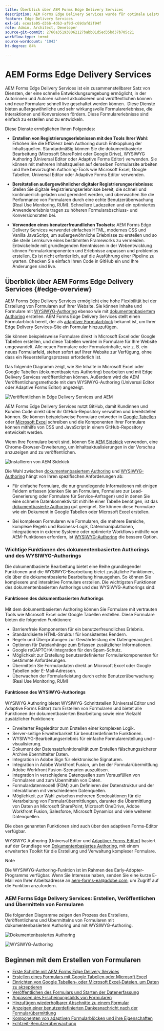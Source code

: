 ```yaml
---
title: Überblick über AEM Forms Edge Delivery Services
description: AEM Forms Edge Delivery Services wurde für optimale Leistung entwickelt und ermöglicht es Ihnen, sich die Zukunft einer optimierten Datenerfassung und Benutzerinteraktion vorzustellen.
feature: Edge Delivery Services
exl-id: ecea1e05-d36b-4d63-af9d-c69dafd2f94f
role: Admin, Architect, Developer
source-git-commit: 2766a351938062127babb01d5ed35bd37b705c21
workflow-type: tm+mt
source-wordcount: '1043'
ht-degree: 84%

---
```


# AEM Forms Edge Delivery Services

AEM Forms Edge Delivery Services ist ein zusammenstellbarer Satz von Diensten, der eine schnelle Entwicklungsumgebung ermöglicht, in der Autorinnen und Autoren schnell aktualisieren und veröffentlichen können und neue Formulare schnell live geschaltet werden können.  Diese Dienste bieten außergewöhnliche und sehr wirkungsvolle Formularerlebnisse, die Interaktionen und Konversionen fördern. Diese Formularerlebnisse sind einfach zu erstellen und zu entwickeln.

Diese Dienste ermöglichen Ihnen Folgendes:

* **Erstellen von Registrierungserlebnissen mit den Tools Ihrer Wahl**: Erhöhen Sie die Effizienz beim Authoring durch Entkopplung der Inhaltsquellen. Standardmäßig können Sie die dokumentbasierte Bearbeitung (Microsoft SharePoint oder Google Drive), WYSIWYG Authoring (Universal Editor oder Adaptive Forms Editor) verwenden. Sie können mit mehreren Inhaltsquellen auf derselben Formularsite arbeiten und Ihre bevorzugten Authoring-Tools wie Microsoft Excel, Google Tabellen, Universal Editor oder Adaptive Forms Editor verwenden.

* **Bereitstellen außergewöhnlicher digitaler Registrierungserlebnisse:** Stellen Sie digitale Registrierungserlebnisse bereit, die schnell und kontinuierlich geladen und gerendert werden, und überwachen Sie die Performance von Formularen durch eine echte Benutzerüberwachung (Real Use Monitoring, RUM). Schnellere Ladezeiten und ein optimiertes Anwendererlebnis tragen zu höheren Formularabschluss- und Konversionsraten bei.

* **Verwenden eines benutzerfreundlichen Toolsets:** AEM Forms Edge Delivery Services verwendet einfaches HTML, modernes CSS und Vanilla JavaScript, um außergewöhnliche Erlebnisse zu erstellen und so die steile Lernkurve eines bestimmten Frameworks zu vermeiden. Entwickelnde mit grundlegenden Kenntnissen in der Webentwicklung können Formularkomponenten und Erlebnisse anpassen und problemlos erstellen. Es ist nicht erforderlich, auf die Ausführung einer Pipeline zu warten. Checken Sie einfach Ihren Code in GitHub ein und Ihre Änderungen sind live.

## Überblick über AEM Forms Edge Delivery Services {#edge-overview}

AEM Forms Edge Delivery Services ermöglicht eine hohe Flexibilität bei der Erstellung von Formularen auf Ihrer Website. Sie können Inhalte und Formulare mit [WYSIWYG-Authoring](/help/forms/creating-adaptive-form-core-components.md) ebenso wie mit [dokumentenbasiertem Authoring](/help/edge/docs/forms/create-forms.md) erstellen. AEM Forms Edge Delivery Services stellt einen Formularblock bereit, der als [adaptiver Formularblock](/help/edge/docs/forms/create-forms.md) bekannt ist, um Ihrer Edge Delivery Services-Site ein Formular hinzuzufügen.

Sie können beispielsweise Formulare direkt in Microsoft Excel oder Google Tabellen erstellen, und diese Tabellen werden in Formulare für Ihre Website umgewandelt. Alle neuen Formulare oder Formularinhalte, wie z. B. ein neues Formularfeld, stehen sofort auf Ihrer Website zur Verfügung, ohne dass ein Neuerstellungsprozess erforderlich ist.

Das folgende Diagramm zeigt, wie Sie Inhalte in Microsoft Excel oder Google Tabellen (dokumentbasiertes Authoring) bearbeiten und mit Edge Delivery Services veröffentlichen können. Außerdem wird die AEM Veröffentlichungsmethode mit dem WYSIWYG-Authoring (Universal Editor oder Adaptive Forms Editor) angezeigt.

![Veröffentlichen in Edge Delivery Services und AEM](/help/edge/docs/forms/assets/AEM-forms-with-EDS-publishing.png)

AEM Forms Edge Delivery Services nutzt GitHub, damit Kundinnen und Kunden Code direkt über ihr GitHub-Repository verwalten und bereitstellen können. Sie können beispielsweise Formulare entweder in [Google Tabellen](/help/edge/docs/forms/create-forms.md) oder [Microsoft Excel](/help/edge/docs/forms/create-forms.md) schreiben und die Komponenten Ihrer Formulare können mithilfe von CSS und JavaScript in einem GitHub-Repository entwickelt werden.

Wenn Ihre Formulare bereit sind, können Sie [AEM Sidekick](/help/edge/docs/forms/tutorial.md#preview-and-publish-your-content) verwenden, eine Chrome-Browser-Erweiterung, um Inhaltsaktualisierungen in der Vorschau anzuzeigen und zu veröffentlichen.

![Installieren von AEM Sidekick](/help/edge/assets/aem-sidekick-preview-publish-forms.png)

Die Wahl zwischen [dokumentenbasiertem Authoring](#document-based-authoring-features) und [WYSIWYG-Authoring](#wysiwyg-authoring-features) hängt von Ihren spezifischen Anforderungen ab:

* Für einfache Formulare, die nur grundlegende Informationen mit einigen Feldern erfassen (denken Sie an Formulare, Formulare zur Lead-Generierung oder Formulare für Service-Anfragen) und in denen Sie eine schnelle Datenkonnektivität mithilfe einer Tabelle benötigen, ist das [dokumentbasierte Authoring](#document-based-authoring-features) gut geeignet. Sie können diese Formulare wie ein Dokument in Google Tabellen oder Microsoft Excel erstellen.

* Bei komplexen Formularen wie Formularen, die mehrere Bereiche, komplexe Regeln und Business-Logik, Datenmanipulationen, Integrationen in externe Systeme oder optimierte Workflows mithilfe von AEM-Funktionen erfordern, ist [WYSIWYG-Authoring](#wysiwyg-authoring-features) die bessere Option.


### Wichtige Funktionen des dokumentenbasierten Authorings und des WYSIWYG-Authorings

Die dokumentbasierte Bearbeitung bietet eine Reihe grundlegender Funktionen und die WYSIWYG-Bearbeitung bietet zusätzliche Funktionen, die über die dokumentbasierte Bearbeitung hinausgehen. So können Sie komplexere und interaktive Formulare erstellen. Die wichtigsten Funktionen des dokumentenbasierten Authorings und des WYSIWYG-Authorings sind:

#### Funktionen des dokumentbasierten Authorings

Mit dem dokumentbasierten Authoring können Sie Formulare mit vertrauten Tools wie Microsoft Excel oder Google Tabellen erstellen. Diese Formulare bieten die folgenden Funktionen:

* Barrierefreie Komponenten für ein benutzerfreundliches Erlebnis.
* Standardisierte HTML-Struktur für konsistentes Rendern.
* Regeln und Überprüfungen zur Gewährleistung der Datengenauigkeit.
* Optionen für Dateianhänge zum Erfassen zusätzlicher Informationen.
* Google reCAPTCHA-Integration für den Spam-Schutz.
* Möglichkeit zur Erstellung benutzerdefinierter Formularkomponenten für bestimmte Anforderungen.
* Übermitteln Sie Formulardaten direkt an Microsoft Excel oder Google Tabellen oder E-Mail-Adressen.
* Überwachen der Formularleistung durch echte Benutzerüberwachung (Real Use Monitoring, RUM) 

#### Funktionen des WYSIWYG-Authorings

WYSIWYG Authoring bietet WYSIWYG-Schnittstellen (Universal Editor und Adaptive Forms Editor) zum Erstellen von Formularen und bietet alle Funktionen der dokumentbasierten Bearbeitung sowie eine Vielzahl zusätzlicher Funktionen:

* Erweiterter Regeleditor zum Erstellen einer komplexen Logik.
* Server-seitige Erweiterbarkeit für benutzerdefinierte Funktionen.
* WYSIWYG-Bearbeitungserlebnis für einfache Formularerstellung und -visualisierung.
* Dokument der Datensatzfunktionalität zum Erstellen fälschungssicherer Archive übermittelter Daten.
* Integration in Adobe Sign für elektronische Signaturen.
* Integration in Adobe Workfront Fusion, um bei der Formularübermittlung Adobe Workfront Fusion-Szenarien auszulösen.
* Integration in verschiedene Datenquellen zum Vorausfüllen von Formularen und zum Übermitteln von Daten.
* Formulardatenmodell (FDM) zum Definieren der Datenstruktur und der Interaktionen mit verschiedenen Datenquellen.
* Möglichkeit zur Wahl zwischen mehreren Sendeaktionen für die Verarbeitung von Formularübermittlungen, darunter die Übermittlung von Daten an Microsoft SharePoint, Microsoft OneDrive, Adobe Workfront Fusion, Salesforce, Microsoft Dynamics und viele weiteren Datenquellen.

Die oben genannten Funktionen sind auch über den adaptiven Forms-Editor verfügbar.

WYSIWYG Authoring (Universal Editor und [Adaptiver Forms-Editor](/help/forms/creating-adaptive-form-core-components.md)) basiert auf der Grundlage von [Dokumentenbasiertes Authoring](/help/edge/docs/forms/create-forms.md), mit einem erweiterten Toolkit für die Erstellung und Verwaltung komplexer Formulare.

>[!NOTE]
>
>
> Die WYSIWYG-Authoring-Funktion ist im Rahmen des Early-Adopter-Programms verfügbar. Wenn Sie Interesse haben, senden Sie eine kurze E-Mail von Ihrer Arbeitsadresse an aem-forms-ea@adobe.com, um Zugriff auf die Funktion anzufordern.

### AEM Forms Edge Delivery Services: Erstellen, Veröffentlichen und Übermitteln von Formularen

Die folgenden Diagramme zeigen den Prozess des Erstellens, Veröffentlichens und Übermittelns von Formularen mit dokumentenbasiertem Authoring und mit WYSIWYG-Authoring.

![Dokumentenbasiertes Authoring ](/help/edge/assets/document-based-authoring-workflow.png)

![WYSIWYG-Authoring](/help/edge/assets/wysiwyg-authoring-workflow.png)

## Beginnen mit dem Erstellen von Formularen

* [Erste Schritte mit AEM Forms Edge Delivery Services](/help/edge/docs/forms/tutorial.md)
* [Erstellen eines Formulars mit Google Tabellen oder Microsoft Excel](/help/edge/docs/forms/create-forms.md)
* [Einrichten von Google Tabellen- oder Microsoft Excel-Dateien, um Daten zu akzeptieren](/help/edge/docs/forms/submit-forms.md)
* [Veröffentlichen des Formulars und Starten der Datenerfassung](/help/edge/docs/forms/publish-forms.md)
* [Anpassen des Erscheinungsbilds von Formularen](/help/edge/docs/forms/style-theme-forms.md)
* [Hinzufügen wiederholbarer Abschnitte zu einem Formular](/help/edge/docs/forms/repeatable-forms.md)
* [Anzeigen einer benutzerdefinierten Dankesnachricht nach der Formularübermittlung](/help/edge/docs/forms/thank-you-page-form.md)
* [Komponenten von adaptiven Formularblöcken und ihre Eigenschaften](/help/edge/docs/forms/form-components.md)
* [Echtzeit-Benutzerüberwachung](https://www.aem.live/developer/rum#authentication)

<!-- 

## Start creating forms

<div>

  <style>
    .card-container {
        width: calc(33.33% - 10px);;
        margin: 5px;
        border: 1px solid #ccc;
        border-radius: 5px;
        padding: 5px;
        box-sizing: border-box;
        transition: background-color 0.3s ease; /* Adding transition effect */
    }
    .card-container:hover {
        background-color: #f0f0f0; /* Changing background color on hover */
    }
</style>

<div style="display: flex; flex-wrap: wrap; justify-content: space-between; margin: -5px;">
    <div class="card-container">
        <a href="/help/edge/docs/forms/create-forms.md">
            <img src="/help/edge/assets/smock_devices_18_n.svg" alt="Create a form using eds forms" style="border-radius: 5px;"> </b>
            <br><b style="margin-top: 5px;">Create a form using Google Sheets or Microsoft Excel</b>
        </a>
        <p>Create forms that load and render quickly and automatically reflows on mobile devices.</p>
    </div>
    <div class="card-container">
        <a href="/help/edge/docs/forms/create-forms.md#manually-configure-a-spreadsheet-to-accept-data">   
            <img src="/help/edge/assets/smock_platformdatamapping_18_n.svg" alt="Submit form" alt="Use Form Fragments in an EDS Form" style="border-radius: 5px;"> </b>
            <br><b style="margin-top: 5px;">Submit form to spreadsheet</b>
        </a>
        <p>Submit forms directly to your Microsoft Excel or Google Sheets.</p>
    </div>
     <div class="card-container">
        <a href="/help/edge/docs/forms/style-theme-forms.md">
            <img src="/help/edge/assets/smock_imageautomode_18_N.svg" alt="Apply styles or themes to an eds form" style="border-radius: 5px;"> </b>
            <br><b style="margin-top: 5px;">Customize a theme</b>
        </a>
        <p>Create a consistent brand image by applying the same theme across forms.</p>
    </div>
      <div class="card-container">
        <a href="/help/edge/docs/forms/validate-forms.md">
            <img src="/help/edge/assets/smock_condition_18_n.svg" alt="Add validations to form fields" style="border-radius: 5px;"> </b>
            <br><b style="margin-top: 5px;">Apply field validations</b>
        </a>
        <p>Reduce errors and frustration by checking form inputs for proper formatting.</p>
    </div> 
            <div class="card-container">
        <a href="/help/edge/docs/forms/rules-forms.md">
            <img src="/help/edge/assets/smock_documentfragment_18_n.svg" alt="Use rules to add dynamic behaviour to a form" style="border-radius: 5px;"> </b>
            <br><b style="margin-top: 5px;">Use rules to add dynamic behaviour to a form</b>
        </a>
        <p>Reuse preconfigured fragments across multiple forms.</p>
    </div>
    <div class="card-container">
        <a href="/help/edge/docs/forms/translate-forms.md">  
            <img src="/help/edge/assets/smock_abc_18_n.svg" alt="Translate an EDS Form" style="border-radius: 5px;"> </b>
            <br><b style="margin-top: 5px;">Translate a form</b>
        </a>
        <p>Extend the reach of your forms while keeping costs in check.</p>
    </div>
    <div class="card-container">
        <a href="/help/edge/docs/forms/repeatable-forms.md">  
            <img src="/help/edge/assets/smock_addto_18_n.svg" alt="Add repeatable sections to an EDS Form" style="border-radius: 5px;"> </b>
            <br><b style="margin-top: 5px;">Add repeatable sections</b>
        </a>
        <p>Effortlessly create and add repeatable sections to a form.</p>
    </div>
    <div class="card-container">
        <a href="/help/edge/docs/forms/custom-components-forms.md"> 
            <img src="/help/edge/assets/smock_userdeveloper_18_n.svg" alt="Create custom forms components using standard JavaScript and CSS"  style="border-radius: 5px;"> </b>
            <br><b style="margin-top: 5px;">Create custom components</b>
        </a>
        <p>Use standard JavaScript and CSS to create components and themes.</p>
    </div>
    <div class="card-container">
        <a href="/help/edge/docs/forms/recaptacha-forms.md">  
            <img src="/help//edge/assets/smock_keyclock_18_n.svg" alt="Use reCAPTCHA in an EDS Form" style="border-radius: 5px;"> </b>
            <br><b style="margin-top: 5px;">Use reCAPTCHA</b>
        </a>
        <p>Use OOTB reCAPTCHA integration for robust spam and bot protection.</p>
    </div>


</div>


</br>


-->